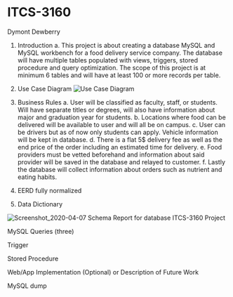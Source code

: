 # ITCS-3160

Dymont Dewberry

1.	Introduction
a.	This project is about creating a database MySQL and MySQL workbench for a food delivery service company. The database will have multiple tables populated with views, triggers, stored procedure and query optimization. The scope of this project is at minimum 6 tables and will have at least 100 or more records per table.


2.	 Use Case Diagram
![Use Case Diagram ](https://user-images.githubusercontent.com/54420849/78728434-4f45e700-7905-11ea-9204-99465a7df4c9.png)

3.	Business Rules
a.	User will be classified as faculty, staff, or students. Will have separate titles or degrees, will also have information about major and graduation year for students.
b.	Locations where food can be delivered will be available to user and will all be on campus. 
c.	User can be drivers but as of now only students can apply. Vehicle information will be kept in database.
d.	There is a flat 5$ delivery fee as well as the end price of the order including an estimated time for delivery.
e.	Food providers must be vetted beforehand and information about said provider will be saved in the database and relayed to customer.
f.	Lastly the database will collect information about orders such as nutrient and eating habits.

4.	EERD fully normalized 

5.	Data Dictionary 

![Screenshot_2020-04-07 Schema Report for database ITCS-3160 Project](https://user-images.githubusercontent.com/54420849/78728469-6b498880-7905-11ea-86ea-44a87a6c5cd4.png)




MySQL Queries (three)

Trigger

Stored Procedure

Web/App Implementation (Optional) or Description of Future Work

MySQL dump

